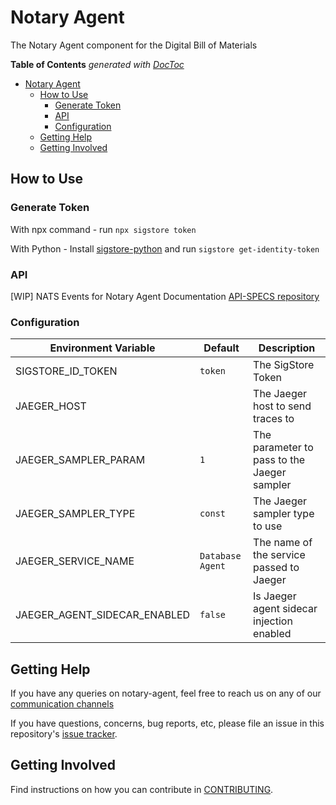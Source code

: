 # Notary Agent

The Notary Agent component for the Digital Bill of Materials

<!-- START doctoc generated TOC please keep comment here to allow auto update -->
<!-- DON'T EDIT THIS SECTION, INSTEAD RE-RUN doctoc TO UPDATE -->
**Table of Contents**  *generated with [DocToc](https://github.com/thlorenz/doctoc)*

- [Notary Agent](#notary-agent)
  - [How to Use](#how-to-use)
    - [Generate Token](#generate-token)
    - [API](#api)
    - [Configuration](#configuration)
  - [Getting Help](#getting-help)
  - [Getting Involved](#getting-involved)

<!-- END doctoc generated TOC please keep comment here to allow auto update -->

## How to Use

### Generate Token

With npx command - run `npx sigstore token`

With Python - Install [sigstore-python](https://github.com/sigstore/sigstore-python#usage) and run `sigstore get-identity-token`

### API

[WIP] NATS Events for Notary Agent Documentation [API-SPECS repository](https://github.com/DBOMproject/api-specs/tree/2.0.0-alpha-1)

### Configuration

| Environment Variable         | Default          | Description                                 |
| ---------------------------- | ---------------- | ------------------------------------------- |
| SIGSTORE_ID_TOKEN            | `token`          | The SigStore Token                          |
| JAEGER_HOST                  |                  | The Jaeger host to send traces to           |
| JAEGER_SAMPLER_PARAM         | `1`              | The parameter to pass to the Jaeger sampler |
| JAEGER_SAMPLER_TYPE          | `const`          | The Jaeger sampler type to use              |
| JAEGER_SERVICE_NAME          | `Database Agent` | The name of the service passed to Jaeger    |
| JAEGER_AGENT_SIDECAR_ENABLED | `false`          | Is Jaeger agent sidecar injection enabled   |

## Getting Help

If you have any queries on notary-agent, feel free to reach us on any of our [communication channels](https://github.com/DBOMproject/community/blob/master/COMMUNICATION.md)

If you have questions, concerns, bug reports, etc, please file an issue in this repository's [issue tracker](https://github.com/DBOMproject/notary-agent/issues).

## Getting Involved

Find instructions on how you can contribute in [CONTRIBUTING](CONTRIBUTING.md).
